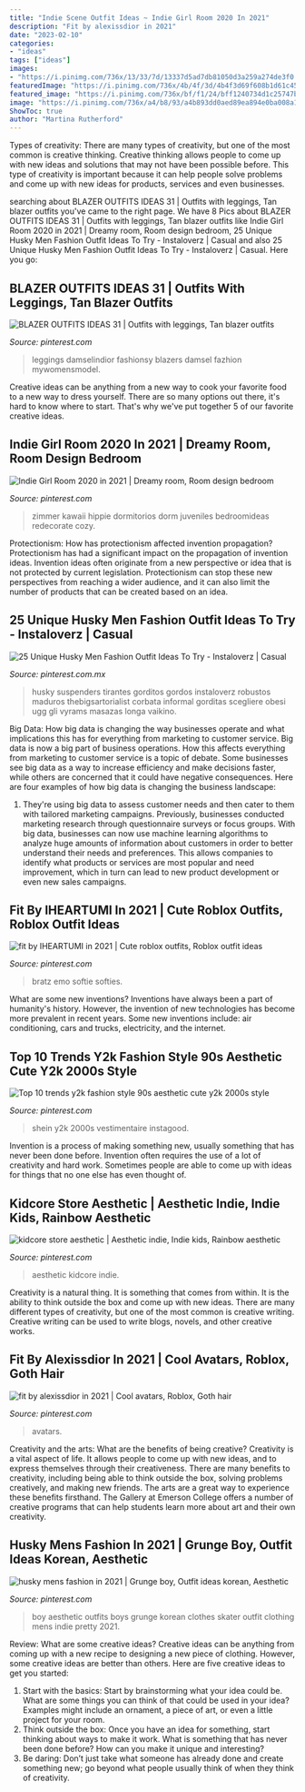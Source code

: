```yaml
---
title: "Indie Scene Outfit Ideas ~ Indie Girl Room 2020 In 2021"
description: "Fit by alexissdior in 2021"
date: "2023-02-10"
categories:
- "ideas"
tags: ["ideas"]
images:
- "https://i.pinimg.com/736x/13/33/7d/13337d5ad7db81050d3a259a274de3f0.jpg"
featuredImage: "https://i.pinimg.com/736x/4b/4f/3d/4b4f3d69f608b1d61c4543ff71bca0df.jpg"
featured_image: "https://i.pinimg.com/736x/bf/f1/24/bff1240734d1c25747b19baef23b81fe.jpg"
image: "https://i.pinimg.com/736x/a4/b8/93/a4b893dd0aed89ea894e0ba008a15c6a.jpg"
ShowToc: true
author: "Martina Rutherford"
---
```



Types of creativity:
There are many types of creativity, but one of the most common is creative thinking. Creative thinking allows people to come up with new ideas and solutions that may not have been possible before. This type of creativity is important because it can help people solve problems and come up with new ideas for products, services and even businesses.

	

		
searching about BLAZER OUTFITS IDEAS 31 | Outfits with leggings, Tan blazer outfits you've came to the right page. We have 8 Pics about BLAZER OUTFITS IDEAS 31 | Outfits with leggings, Tan blazer outfits like Indie Girl Room 2020 in 2021 | Dreamy room, Room design bedroom, 25 Unique Husky Men Fashion Outfit Ideas To Try - Instaloverz | Casual and also 25 Unique Husky Men Fashion Outfit Ideas To Try - Instaloverz | Casual. Here you go:
		
    
## BLAZER OUTFITS IDEAS 31 | Outfits With Leggings, Tan Blazer Outfits

<img loading=lazy src="https://i.pinimg.com/736x/f3/f6/8e/f3f68ec60976411c4f46aae3db259abb.jpg" onerror="this.onerror=null;this.src='https://tse4.mm.bing.net/th?id=OIP.7cYzMBQniUAI0khNjQQhuAHaLH&amp;pid=15.1';" alt="BLAZER OUTFITS IDEAS 31 | Outfits with leggings, Tan blazer outfits">

_Source: pinterest.com_

>leggings damselindior fashionsy blazers damsel fazhion mywomensmodel. 

	

Creative ideas can be anything from a new way to cook your favorite food to a new way to dress yourself. There are so many options out there, it's hard to know where to start. That's why we've put together 5 of our favorite creative ideas.

    
## Indie Girl Room 2020 In 2021 | Dreamy Room, Room Design Bedroom

<img loading=lazy src="https://i.pinimg.com/736x/b7/d5/b4/b7d5b4a4a3f9be21b461ed5f021f2faa.jpg" onerror="this.onerror=null;this.src='https://tse3.mm.bing.net/th?id=OIP.lkW5kq5ub9jrCD9d6yc4FAHaNF&amp;pid=15.1';" alt="Indie Girl Room 2020 in 2021 | Dreamy room, Room design bedroom">

_Source: pinterest.com_

>zimmer kawaii hippie dormitorios dorm juveniles bedroomideas redecorate cozy. 

	

Protectionism: How has protectionism affected invention propagation?
Protectionism has had a significant impact on the propagation of invention ideas. Invention ideas often originate from a new perspective or idea that is not protected by current legislation. Protectionism can stop these new perspectives from reaching a wider audience, and it can also limit the number of products that can be created based on an idea.

    
## 25 Unique Husky Men Fashion Outfit Ideas To Try - Instaloverz | Casual

<img loading=lazy src="https://i.pinimg.com/736x/b1/10/8f/b1108f3eddbf6bd0f5c42d5893522558.jpg" onerror="this.onerror=null;this.src='https://tse1.mm.bing.net/th?id=OIP.vfcoEIaJNEePOvbdW1_V0gHaJ3&amp;pid=15.1';" alt="25 Unique Husky Men Fashion Outfit Ideas To Try - Instaloverz | Casual">

_Source: pinterest.com.mx_

>husky suspenders tirantes gorditos gordos instaloverz robustos maduros thebigsartorialist corbata informal gorditas scegliere obesi ugg gli vyrams masazas longa vaikino. 

	

Big Data: How big data is changing the way businesses operate and what implications this has for everything from marketing to customer service.
Big data is now a big part of business operations. How this affects everything from marketing to customer service is a topic of debate. Some businesses see big data as a way to increase efficiency and make decisions faster, while others are concerned that it could have negative consequences. Here are four examples of how big data is changing the business landscape:
1) They're using big data to assess customer needs and then cater to them with tailored marketing campaigns. Previously, businesses conducted marketing research through questionnaire surveys or focus groups. With big data, businesses can now use machine learning algorithms to analyze huge amounts of information about customers in order to better understand their needs and preferences. This allows companies to identify what products or services are most popular and need improvement, which in turn can lead to new product development or even new sales campaigns.

    
## Fit By IHEARTUMI In 2021 | Cute Roblox Outfits, Roblox Outfit Ideas

<img loading=lazy src="https://i.pinimg.com/736x/15/cd/e6/15cde65bb1dd2c0ef34df405825606a3.jpg" onerror="this.onerror=null;this.src='https://tse4.mm.bing.net/th?id=OIP.M8I1s7asizanI7IfN3aMUQHaNX&amp;pid=15.1';" alt="fit by IHEARTUMI in 2021 | Cute roblox outfits, Roblox outfit ideas">

_Source: pinterest.com_

>bratz emo softie softies. 

	

What are some new inventions?
Inventions have always been a part of humanity's history. However, the invention of new technologies has become more prevalent in recent years. Some new inventions include: air conditioning, cars and trucks, electricity, and the internet.

    
## Top 10 Trends Y2k Fashion Style 90s Aesthetic Cute Y2k 2000s Style

<img loading=lazy src="https://i.pinimg.com/736x/a4/b8/93/a4b893dd0aed89ea894e0ba008a15c6a.jpg" onerror="this.onerror=null;this.src='https://tse3.mm.bing.net/th?id=OIP.q1uZ4yX2zmiGJ5TWZcr8kQAAAA&amp;pid=15.1';" alt="Top 10 trends y2k fashion style 90s aesthetic cute y2k 2000s style">

_Source: pinterest.com_

>shein y2k 2000s vestimentaire instagood. 

	

Invention is a process of making something new, usually something that has never been done before. Invention often requires the use of a lot of creativity and hard work. Sometimes people are able to come up with ideas for things that no one else has even thought of.

    
## Kidcore Store Aesthetic | Aesthetic Indie, Indie Kids, Rainbow Aesthetic

<img loading=lazy src="https://i.pinimg.com/736x/4b/4f/3d/4b4f3d69f608b1d61c4543ff71bca0df.jpg" onerror="this.onerror=null;this.src='https://tse2.mm.bing.net/th?id=OIP.XDmZ_Vpi8yGhqJBwnn2IvAHaJ3&amp;pid=15.1';" alt="kidcore store aesthetic | Aesthetic indie, Indie kids, Rainbow aesthetic">

_Source: pinterest.com_

>aesthetic kidcore indie. 

	

Creativity is a natural thing. It is something that comes from within. It is the ability to think outside the box and come up with new ideas. There are many different types of creativity, but one of the most common is creative writing. Creative writing can be used to write blogs, novels, and other creative works.

    
## Fit By Alexissdior In 2021 | Cool Avatars, Roblox, Goth Hair

<img loading=lazy src="https://i.pinimg.com/736x/bf/f1/24/bff1240734d1c25747b19baef23b81fe.jpg" onerror="this.onerror=null;this.src='https://tse2.mm.bing.net/th?id=OIP.WpZ03RbiRQF-eR336kMWxgHaPj&amp;pid=15.1';" alt="fit by alexissdior in 2021 | Cool avatars, Roblox, Goth hair">

_Source: pinterest.com_

>avatars. 

	

Creativity and the arts: What are the benefits of being creative?
Creativity is a vital aspect of life. It allows people to come up with new ideas, and to express themselves through their creativeness. There are many benefits to creativity, including being able to think outside the box, solving problems creatively, and making new friends. The arts are a great way to experience these benefits firsthand. The Gallery at Emerson College offers a number of creative programs that can help students learn more about art and their own creativity.

    
## Husky Mens Fashion In 2021 | Grunge Boy, Outfit Ideas Korean, Aesthetic

<img loading=lazy src="https://i.pinimg.com/736x/13/33/7d/13337d5ad7db81050d3a259a274de3f0.jpg" onerror="this.onerror=null;this.src='https://tse1.mm.bing.net/th?id=OIP.Ht5GqWV1R0Pwmb24O6zQZAHaOU&amp;pid=15.1';" alt="husky mens fashion in 2021 | Grunge boy, Outfit ideas korean, Aesthetic">

_Source: pinterest.com_

>boy aesthetic outfits boys grunge korean clothes skater outfit clothing mens indie pretty 2021. 

	

Review: What are some creative ideas?
Creative ideas can be anything from coming up with a new recipe to designing a new piece of clothing. However, some creative ideas are better than others. Here are five creative ideas to get you started: 
1. Start with the basics: Start by brainstorming what your idea could be. What are some things you can think of that could be used in your idea? Examples might include an ornament, a piece of art, or even a little project for your room. 
2. Think outside the box: Once you have an idea for something, start thinking about ways to make it work. What is something that has never been done before? How can you make it unique and interesting? 
3. Be daring: Don’t just take what someone has already done and create something new; go beyond what people usually think of when they think of creativity.

